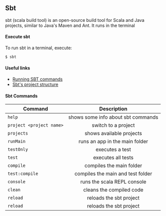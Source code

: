 ## Sbt

sbt (scala build tool) is an open-source build tool for Scala and Java projects, similar to Java's Maven and Ant. It runs in the terminal

#### Execute sbt
To run sbt in a terminal, execute:

```bash
$ sbt
```

#### Useful links
- [Running SBT commands](https://www.scala-sbt.org/1.x/docs/Running.html)
- [Sbt's project structure](https://www.scala-sbt.org/1.x/docs/Directories.html)

#### Sbt Commands

| Command      | Description  |
| ------------- |:-------------:|
| `help` | shows some info about sbt commands |
| `project <project name>` | switch to a project |
| `projects` | shows available projects |
| `runMain` | runs an app in the main folder |
| `testOnly` | executes a test |
| `test` | executes all tests |
| `compile` | compiles the main folder |
| `test:compile` | compiles the main and test folder |
| `console` | runs the scala REPL console |
| `clean` | cleans the compiled code |
| `reload` | reloads the sbt project |
| `reload` | reloads the sbt project |